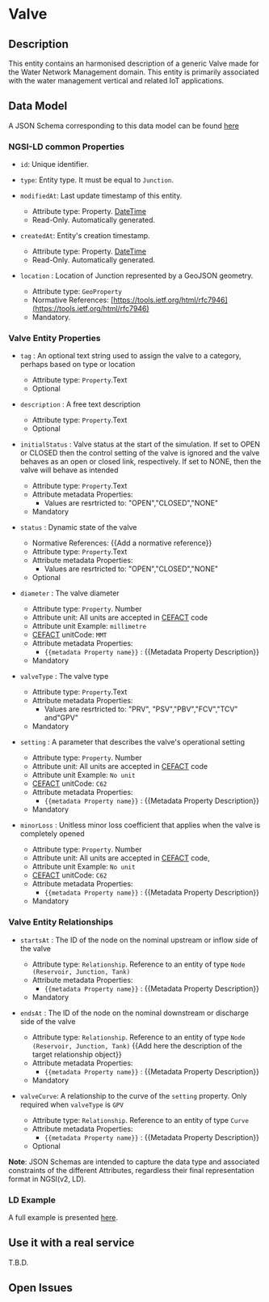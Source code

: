 # Valve

## Description
This entity contains an harmonised description of a generic Valve made for the Water Network Management domain. This entity is primarily associated with the water management vertical and related IoT applications.


## Data Model

A JSON Schema corresponding to this data model can be found [here](../schema.json)
### NGSI-LD common Properties
-   `id`: Unique identifier.

-   `type`: Entity type. It must be equal to `Junction`.

-   `modifiedAt`: Last update timestamp of this
    entity.

    -   Attribute type: Property. [DateTime](https://schema.org/DateTime)
    -   Read-Only. Automatically generated.

-   `createdAt`: Entity's creation timestamp.

    -   Attribute type: Property. [DateTime](https://schema.org/DateTime)
    -   Read-Only. Automatically generated.

-   `location` : Location of Junction represented by a GeoJSON geometry.

    -   Attribute type: `GeoProperty`
    -   Normative References:
        [https://tools.ietf.org/html/rfc7946](https://tools.ietf.org/html/rfc7946)
    -   Mandatory.

### Valve Entity Properties

-   `tag` : An optional text string used to assign the valve to a category, perhaps based on type or location
    -   Attribute type: `Property`.Text
    -   Optional

-   `description` : A free text description
    -   Attribute type: `Property`.Text
    -   Optional

-   `initialStatus` : Valve status at the start of the simulation. If set to OPEN or CLOSED then the control setting of the valve is ignored and the valve behaves as an open or closed link, respectively. If set to NONE, then the valve will behave as intended
    -   Attribute type: `Property`.Text
    -   Attribute metadata Properties:
        -   Values are resrtricted to: "OPEN","CLOSED","NONE"
    -   Mandatory

-   `status` : Dynamic state of the valve
    -   Normative References: {{Add a normative reference}}
    -   Attribute type: `Property`.Text
    -   Attribute metadata Properties:
        -   Values are resrtricted to: "OPEN","CLOSED","NONE"
    -   Optional

-   `diameter` : The valve diameter
    -   Attribute type: `Property`. Number
    -   Attribute unit: All units are accepted in [CEFACT](https://www.unece.org/cefact.html) code
    -   Attribute unit Example: `millimetre`
    -   [CEFACT](https://www.unece.org/cefact.html) unitCode: `MMT`
    -   Attribute metadata Properties:
        -   `{{metadata Property name}}` : {{Metadata Property Description}}
    -   Mandatory

-   `valveType` : The valve type
    -   Attribute type: `Property`.Text
    -   Attribute metadata Properties:
        -   Values are resrtricted to: "PRV", "PSV","PBV","FCV","TCV" and"GPV"
    -   Mandatory

-   `setting` : A parameter that describes the valve's operational setting
    -   Attribute type: `Property`. Number
    -   Attribute unit: All units are accepted in [CEFACT](https://www.unece.org/cefact.html) code
    -   Attribute unit Example: `No unit`
    -   [CEFACT](https://www.unece.org/cefact.html) unitCode: `C62`
    -   Attribute metadata Properties:
        -   `{{metadata Property name}}` : {{Metadata Property Description}}
    -   Mandatory

-   `minorLoss` : Unitless minor loss coefficient that applies when the valve is completely opened
    -   Attribute type: `Property`. Number
    -   Attribute unit: All units are accepted in [CEFACT](https://www.unece.org/cefact.html) code,
    -   Attribute unit Example: `No unit`
    -   [CEFACT](https://www.unece.org/cefact.html) unitCode: `C62`
    -   Attribute metadata Properties:
        -   `{{metadata Property name}}` : {{Metadata Property Description}}
    -   Mandatory
### Valve Entity Relationships

-   `startsAt` : The ID of the node on the nominal upstream or inflow side of the valve

    -   Attribute type: `Relationship`. Reference to an entity of type `Node (Reservoir, Junction, Tank)`
    -   Attribute metadata Properties:
        -   `{{metadata Property name}}` : {{Metadata Property Description}}
    -   Mandatory

-   `endsAt` : The ID of the node on the nominal downstream or discharge side of the valve

    -   Attribute type: `Relationship`. Reference to an entity of type `Node (Reservoir, Junction, Tank)`
        {{Add here the description of the target relationship object}}
    -   Attribute metadata Properties:
        -   `{{metadata Property name}}` : {{Metadata Property Description}}
    -   Mandatory

-   `valveCurve`: A relationship to the curve of the `setting` property. Only required when `valveType` is `GPV`
    -   Attribute type: `Relationship`. Reference to an entity of type `Curve`
    -   Attribute metadata Properties:
        -   `{{metadata Property name}}` : {{Metadata Property Description}}
    -   Optional


**Note**: JSON Schemas are intended to capture the data type and associated
constraints of the different Attributes, regardless their final representation
format in NGSI(v2, LD).

### LD Example

A full example is presented [here](../example-normalized-ld.jsonld).

## Use it with a real service

T.B.D.

## Open Issues